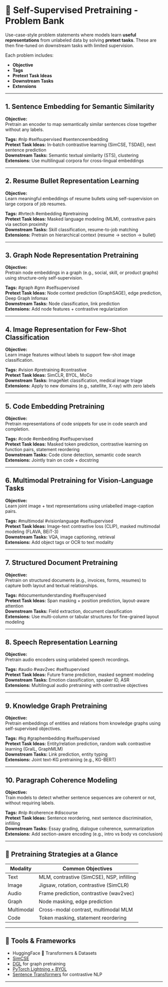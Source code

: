 # 🔄 Self-Supervised Pretraining - Problem Bank

Use-case-style problem statements where models learn **useful representations** from unlabeled data by solving **pretext tasks**. These are then fine-tuned on downstream tasks with limited supervision.

Each problem includes:
- **Objective**
- **Tags**
- **Pretext Task Ideas**
- **Downstream Tasks**
- **Extensions**

---

## 1. Sentence Embedding for Semantic Similarity
**Objective:**  
Pretrain an encoder to map semantically similar sentences close together without any labels.

**Tags:** #nlp #selfsupervised #sentenceembedding  
**Pretext Task Ideas:** In-batch contrastive learning (SimCSE, TSDAE), next sentence prediction  
**Downstream Tasks:** Semantic textual similarity (STS), clustering  
**Extensions:** Use multilingual corpora for cross-lingual embeddings

---

## 2. Resume Bullet Representation Learning
**Objective:**  
Learn meaningful embeddings of resume bullets using self-supervision on large corpora of job resumes.

**Tags:** #hrtech #embedding #pretraining  
**Pretext Task Ideas:** Masked language modeling (MLM), contrastive pairs via section proximity  
**Downstream Tasks:** Skill classification, resume-to-job matching  
**Extensions:** Pretrain on hierarchical context (resume → section → bullet)

---

## 3. Graph Node Representation Pretraining
**Objective:**  
Pretrain node embeddings in a graph (e.g., social, skill, or product graphs) using structure-only self-supervision.

**Tags:** #graph #gnn #selfsupervised  
**Pretext Task Ideas:** Node context prediction (GraphSAGE), edge prediction, Deep Graph Infomax  
**Downstream Tasks:** Node classification, link prediction  
**Extensions:** Add node features + contrastive regularization

---

## 4. Image Representation for Few-Shot Classification
**Objective:**  
Learn image features without labels to support few-shot image classification.

**Tags:** #vision #pretraining #contrastive  
**Pretext Task Ideas:** SimCLR, BYOL, MoCo  
**Downstream Tasks:** ImageNet classification, medical image triage  
**Extensions:** Apply to new domains (e.g., satellite, X-ray) with zero labels

---

## 5. Code Embedding Pretraining
**Objective:**  
Pretrain representations of code snippets for use in code search and completion.

**Tags:** #code #embedding #selfsupervised  
**Pretext Task Ideas:** Masked token prediction, contrastive learning on function pairs, statement reordering  
**Downstream Tasks:** Code clone detection, semantic code search  
**Extensions:** Jointly train on code + docstring

---

## 6. Multimodal Pretraining for Vision-Language Tasks
**Objective:**  
Learn joint image + text representations using unlabelled image-caption pairs.

**Tags:** #multimodal #visionlanguage #selfsupervised  
**Pretext Task Ideas:** Image-text contrastive loss (CLIP), masked multimodal modeling (FLAVA, BEiT-3)  
**Downstream Tasks:** VQA, image captioning, retrieval  
**Extensions:** Add object tags or OCR to text modality

---

## 7. Structured Document Pretraining
**Objective:**  
Pretrain on structured documents (e.g., invoices, forms, resumes) to capture both layout and textual relationships.

**Tags:** #documentunderstanding #selfsupervised  
**Pretext Task Ideas:** Span masking + position prediction, layout-aware attention  
**Downstream Tasks:** Field extraction, document classification  
**Extensions:** Use multi-column or tabular structures for fine-grained layout modeling

---

## 8. Speech Representation Learning
**Objective:**  
Pretrain audio encoders using unlabeled speech recordings.

**Tags:** #audio #wav2vec #selfsupervised  
**Pretext Task Ideas:** Future frame prediction, masked segment modeling  
**Downstream Tasks:** Emotion classification, speaker ID, ASR  
**Extensions:** Multilingual audio pretraining with contrastive objectives

---

## 9. Knowledge Graph Pretraining
**Objective:**  
Pretrain embeddings of entities and relations from knowledge graphs using self-supervised objectives.

**Tags:** #kg #graphembedding #selfsupervised  
**Pretext Task Ideas:** Entity/relation prediction, random walk contrastive learning (GraIL, GraphMLM)  
**Downstream Tasks:** Link prediction, entity typing  
**Extensions:** Joint text-KG pretraining (e.g., KG-BERT)

---

## 10. Paragraph Coherence Modeling
**Objective:**  
Train models to detect whether sentence sequences are coherent or not, without requiring labels.

**Tags:** #nlp #coherence #discourse  
**Pretext Task Ideas:** Sentence reordering, next sentence discrimination, infilling  
**Downstream Tasks:** Essay grading, dialogue coherence, summarization  
**Extensions:** Add section-aware encoding (e.g., intro vs body vs conclusion)

---

## 🧠 Pretraining Strategies at a Glance

| Modality      | Common Objectives                          |
|---------------|---------------------------------------------|
| Text          | MLM, contrastive (SimCSE), NSP, infilling   |
| Image         | Jigsaw, rotation, contrastive (SimCLR)      |
| Audio         | Frame prediction, contrastive (wav2vec)     |
| Graph         | Node masking, edge prediction               |
| Multimodal    | Cross-modal contrast, multimodal MLM        |
| Code          | Token masking, statement reordering         |

---

## 🔧 Tools & Frameworks

- HuggingFace 🤗 Transformers & Datasets  
- [SimCSE](https://github.com/princeton-nlp/SimCSE)  
- [DGL](https://www.dgl.ai/) for graph pretraining  
- [PyTorch Lightning + BYOL](https://github.com/lucidrains/byol-pytorch)  
- [Sentence Transformers](https://www.sbert.net/) for contrastive NLP  

---
